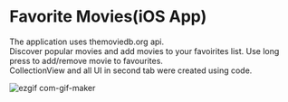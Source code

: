 # Favorite Movies(iOS App) 

The application uses themoviedb.org api.<br />
Discover popular movies and add movies to your favoirites list. Use long press to add/remove movie to favourites.<br />
CollectionView and all UI in second tab were created using code.<br />





![ezgif com-gif-maker](https://user-images.githubusercontent.com/92817510/150652929-64f6c855-a04a-4d0c-a51f-01b344554bd7.gif)
